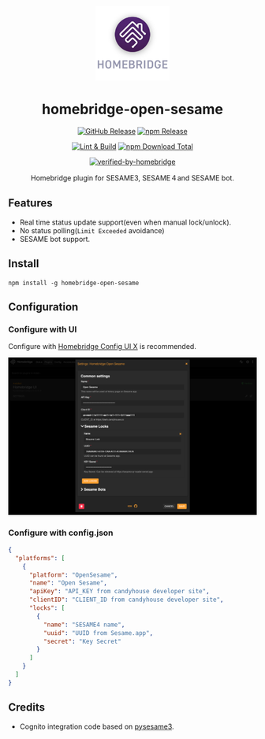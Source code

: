 <p align="center">
<img src="https://github.com/homebridge/branding/raw/master/logos/homebridge-wordmark-logo-vertical.png" width="150">
</p>

<span align="center">

# homebridge-open-sesame

[![GitHub Release](https://flat.badgen.net/github/release/yasuoza/homebridge-open-sesame/master?icon=github)](https://github.com/yasuoza/homebridge-open-sesame/releases) [![npm Release](https://flat.badgen.net/npm/v/homebridge-open-sesame?icon=npm)](https://www.npmjs.com/package/homebridge-open-sesame)

[![Lint & Build](https://flat.badgen.net/github/checks/yasuoza/homebridge-open-sesame/main?icon=github&label=lint%20%26%20build)](https://github.com/yasuoza/homebridge-open-sesame/actions) [![npm Download Total](https://flat.badgen.net/npm/dt/homebridge-open-sesame?icon=npm)](https://www.npmjs.com/package/homebridge-open-sesame)

[![verified-by-homebridge](https://badgen.net/badge/homebridge/verified/purple)](https://github.com/homebridge/homebridge/wiki/Verified-Plugins)


Homebridge plugin for SESAME3, SESAME４and SESAME bot.

</span>

## Features

- Real time status update support(even when manual lock/unlock).
- No status polling(`Limit Exceeded` avoidance)
- SESAME bot support.

## Install

```
npm install -g homebridge-open-sesame
```

## Configuration

### Configure with UI

Configure with [Homebridge Config UI X](https://github.com/oznu/homebridge-config-ui-x#readme) is recommended.

![config-ui](images/config-ui.png)

### Configure with config.json

```json
{
  "platforms": [
    {
      "platform": "OpenSesame",
      "name": "Open Sesame",
      "apiKey": "API_KEY from candyhouse developer site",
      "clientID": "CLIENT_ID from candyhouse developer site",
      "locks": [
        {
          "name": "SESAME4 name",
          "uuid": "UUID from Sesame.app",
          "secret": "Key Secret"
        }
      ]
    }
  ]
}
```

## Credits

- Cognito integration code based on [pysesame3](https://github.com/mochipon/pysesame3).
